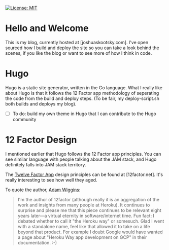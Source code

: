 [![License: MIT](https://img.shields.io/badge/License-MIT-blue.svg)](https://opensource.org/licenses/MIT)

# Hello and Welcome

This is my blog, currently hosted at [joshuaskootsky.com]. I've open sourced how I build and deploy the site so you can take a look behind the scenes, if you like the blog or want to see more of how I think in code.

# Hugo

Hugo is a static site generator, written in the Go language. What I really like about Hugo is that it follows the 12 Factor app methodology of seperating the code from the build and deploy steps. (To be fair, my deploy-script.sh both builds and deploys my blog).

- [ ] To do: build my own theme in Hugo that I can contribute to the Hugo community

# 12 Factor Design

I mentioned earlier that Hugo follows the 12 Factor app principles. You can see similar language with people talking about the JAM stack, and Hugo definitely falls into JAM stack territory.

The [Twelve Factor App](https://12factor.net/ 'Twelve Factor App') design principles can be found at [12factor.net]. It's really interesting to see how well they aged.

To quote the author, [Adam Wiggins](https://news.ycombinator.com/item?id=21416881 'Comment on Hacker News'):

> I'm the author of 12factor (although really it is an aggregation of the work and insights from many people at Heroku). It continues to surprise and please me that this piece continues to be relevant eight years later—a virtual eternity in software/internet time.
> Fun fact: I debated whether to call it "the Heroku way" or somesuch. Glad I went with a standalone name, feel like that allowed it to take on a life beyond that product. For example I doubt Google would have wanted a page about "Heroku Way app development on GCP" in their documentation. :-)
